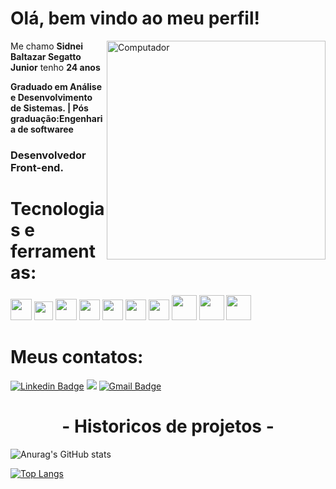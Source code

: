 <h1> Olá, bem vindo ao meu perfil!</h1>

<img src="https://media.giphy.com/media/WtTnAfZn6aVJfBzlN3/giphy.gif" min-width="400px" max-width="450px" width="350 px" align="right"  alt="Computador ">

<p>Me chamo <strong>Sidnei Baltazar Segatto Junior</strong> tenho <strong>24 anos</strong></p>
<strong>Graduado em Análise e Desenvolvimento de Sistemas. | Pós graduação:Engenharia de softwaree <br>
</strong>
<h3>Desenvolvedor Front-end.</h3> 

<h1>Tecnologias e ferramentas: </h1>

<p class="row">
  <img src="https://upload.wikimedia.org/wikipedia/commons/6/6a/JavaScript-logo.png" width="34px">
  <img src="https://logodownload.org/wp-content/uploads/2016/10/html5-logo-8.png" width="30px">
  <img src="https://cdn4.iconfinder.com/data/icons/social-media-logos-6/512/121-css3-512.png" width="34px">
  <img src="https://cdn.svgporn.com/logos/visual-studio-code.svg" height="33">
  <img src="https://upload.wikimedia.org/wikipedia/commons/thumb/3/3f/Git_icon.svg/1200px-Git_icon.svg.png" height="33">
   <img src="https://www.svgrepo.com/show/303208/php-1-logo.svg" height="33">
   <img src="https://cdn-icons-png.flaticon.com/512/174/174881.png" height="33">
  <img src="https://external-content.duckduckgo.com/iu/?u=https%3A%2F%2Ftse1.mm.bing.net%2Fth%3Fid%3DOIP.2YabLAGOiQGNduxjMpkPLwAAAA%26pid%3DApi&f=1" height="40">
   <img src="https://camo.githubusercontent.com/bec2c92468d081617cb3145a8f3d8103e268bca400f6169c3a68dc66e05c971e/68747470733a2f2f76352e676574626f6f7473747261702e636f6d2f646f63732f352e302f6173736574732f6272616e642f626f6f7473747261702d6c6f676f2d736861646f772e706e67" height="40">
  <img src="https://cdn.icon-icons.com/icons2/2415/PNG/512/vuejs_original_wordmark_logo_icon_146305.png" height="40">

</p> 


<h1>Meus contatos: </h1>

[![Linkedin Badge](https://img.shields.io/badge/-LinkedIn-blue?style=flat-square&logo=Linkedin&logoColor=white&link=https://www.linkedin.com/in/sidnei-baltazar//)](https://www.linkedin.com/in/sidnei-baltazar/)
<a href="https://api.whatsapp.com/send?phone=44997210457" alt="WhatsApp">
  <img src="https://img.shields.io/badge/-WhatsApp-25d366?style=flat-square&labelColor=25d366&logo=whatsapp&logoColor=white&link=https://api.whatsapp.com/send?phone=44997210457"/></a>
[![Gmail Badge](https://img.shields.io/badge/-Gmail-D14836?&style=flat-square&logo=Gmail&logoColor=white&link=mailto:sidneibaltazarfrontend@gmail.com)](mailto:sidneibaltazarfrontend@gmail.com) 




<h1 align="center">- Historicos de projetos -</h1>


 ![Anurag's GitHub stats](https://github-readme-stats.vercel.app/api?username=BaltazarSegatto1998&show_icons=true&theme=radical)
 
 
 [![Top Langs](https://github-readme-stats.vercel.app/api/top-langs/?username=BaltazarSegatto1998&exclude_repo=github-readme-stats,anuraghazra.github.io)](https://github.com/anuraghazra/github-readme-stats)








